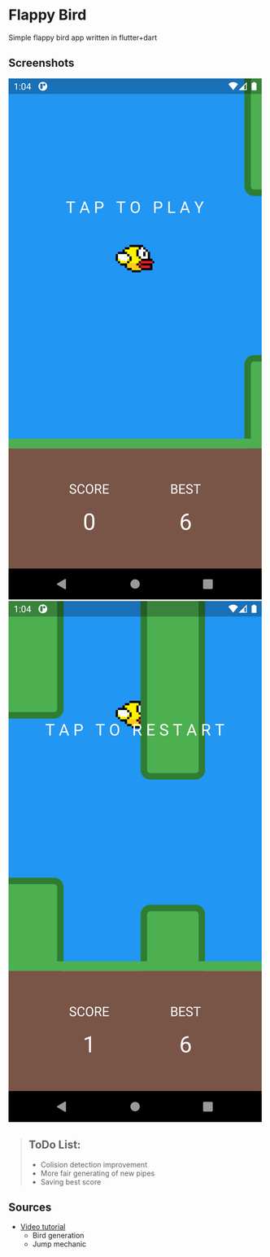 # Flappy Bird

Simple flappy bird app written in flutter+dart

## Screenshots
![](./ss/start.png)
![](./ss/restart.png)

>## ToDo List:
>- Colision detection improvement
>- More fair generating of new pipes
>- Saving best score

## Sources
- [Video tutorial](https://www.youtube.com/watch?v=vgmVPpFP0fI)
  - Bird generation
  - Jump mechanic
